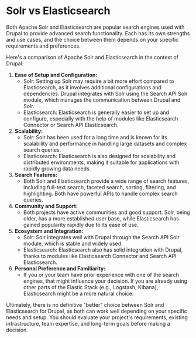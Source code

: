 # Solr vs Elasticsearch

Both Apache Solr and Elasticsearch are popular search engines used with Drupal to provide advanced search functionality. Each has its own strengths and use cases, and the choice between them depends on your specific requirements and preferences.

Here's a comparison of Apache Solr and Elasticsearch in the context of Drupal:

1. **Ease of Setup and Configuration:**
   * Solr: Setting up Solr may require a bit more effort compared to Elasticsearch, as it involves additional configurations and dependencies. Drupal integrates with Solr using the Search API Solr module, which manages the communication between Drupal and Solr.
   * Elasticsearch: Elasticsearch is generally easier to set up and configure, especially with the help of modules like Elasticsearch Connector or Search API Elasticsearch.
2. **Scalability:**
   * Solr: Solr has been used for a long time and is known for its scalability and performance in handling large datasets and complex search queries.
   * Elasticsearch: Elasticsearch is also designed for scalability and distributed environments, making it suitable for applications with rapidly growing data needs.
3. **Search Features:**
   * Both Solr and Elasticsearch provide a wide range of search features, including full-text search, faceted search, sorting, filtering, and highlighting. Both have powerful APIs to handle complex search queries.
4. **Community and Support:**
   * Both projects have active communities and good support. Solr, being older, has a more established user base, while Elasticsearch has gained popularity rapidly due to its ease of use.
5. **Ecosystem and Integration:**
   * Solr: Solr integrates well with Drupal through the Search API Solr module, which is stable and widely used.
   * Elasticsearch: Elasticsearch also has solid integration with Drupal, thanks to modules like Elasticsearch Connector and Search API Elasticsearch.
6. **Personal Preference and Familiarity:**
   * If you or your team have prior experience with one of the search engines, that might influence your decision. If you are already using other parts of the Elastic Stack (e.g., Logstash, Kibana), Elasticsearch might be a more natural choice.

Ultimately, there is no definitive "better" choice between Solr and Elasticsearch for Drupal, as both can work well depending on your specific needs and setup. You should evaluate your project's requirements, existing infrastructure, team expertise, and long-term goals before making a decision.
